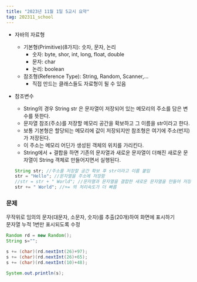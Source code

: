 ```yaml
---
title: "2023년 11월 1일 5교시 요약"
tag: 202311_school
---
```

- 자바의 자료형
  - 기본형(Primitive)(8가지): 숫자, 문자, 논리
    - 숫자: byte, shor, int, long, float, double
    - 문자: char
    - 논리: boolean
  - 참조형(Reference Type): String, Random, Scanner,...
    - 직접 만드는 클래스들도 자료형이 될 수 있음

- 참조변수
  - String의 경우 String str 은 문자열이 저장되어 있는 메모리의 주소를 담은 변수를 뜻한다.
  -  문자열 참조(주소)를 저장할 메모리 공간을 확보하고 그 이름을 str이라고 한다.
  -  보통 기본형은 할당되는 메모리에 값이 저장되지만 참조형은 여기에 주소(번지)가 저장된다.
  -  이 주소는 메모리 어딘가 생성된 객체의 위치를 가리킨다.
  -  String에서 + 결합을 하면 기존의 문자열과 새로운 문자열이 더해진 새로운 문자열이 String 객체로 만들어지면서 실행된다.
    ```java
    String str; //주소를 저장할 공간 확보 후 str이라고 이름 붙임
    str = "Hello"; //문자열을 주소에 저장함
    //str = str + " World"; //문자열과 문자열을 결합한 새로운 문자열을 만들어 저장
    str += " World"; //+= 의 처리속도가 더 빠름
    ```

### 문제
무작위로 임의의 문자(대문자, 소문자, 숫자)를 추출(20개)하여 화면에 표시하기<br>
문자열 누적 1번만 표시되도록 수정
```java
Random rd = new Random();
String s="";

s += (char)(rd.nextInt(26)+97);
s += (char)(rd.nextInt(26)+65);
s += (char)(rd.nextInt(10)+48);

System.out.println(s);
```